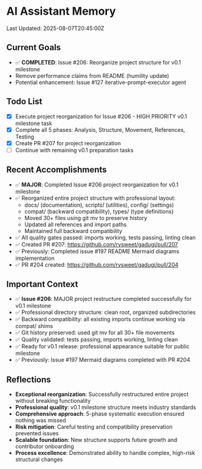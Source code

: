 # AI Assistant Memory
Last Updated: 2025-08-07T20:45:00Z

## Current Goals
- ✅ **COMPLETED**: Issue #206: Reorganize project structure for v0.1 milestone
- Remove performance claims from README (humility update)
- Potential enhancement: Issue #127 iterative-prompt-executor agent

## Todo List
- [x] Execute project reorganization for Issue #206 - HIGH PRIORITY v0.1 milestone task
- [x] Complete all 5 phases: Analysis, Structure, Movement, References, Testing
- [x] Create PR #207 for project reorganization
- [ ] Continue with remaining v0.1 preparation tasks

## Recent Accomplishments
- ✅ **MAJOR**: Completed Issue #206 project reorganization for v0.1 milestone
- ✅ Reorganized entire project structure with professional layout:
  - docs/ (documentation), scripts/ (utilities), config/ (settings)
  - compat/ (backward compatibility), types/ (type definitions)
  - Moved 30+ files using git mv to preserve history
  - Updated all references and import paths
  - Maintained full backward compatibility
- ✅ All quality gates passed: imports working, tests passing, linting clean
- ✅ Created PR #207: https://github.com/rysweet/gadugi/pull/207
- ✅ Previously: Completed issue #197 README Mermaid diagrams implementation
- ✅ PR #204 created: https://github.com/rysweet/gadugi/pull/204

## Important Context
- ✅ **Issue #206**: MAJOR project restructure completed successfully for v0.1 milestone
- ✅ Professional directory structure: clean root, organized subdirectories
- ✅ Backward compatibility: all existing imports continue working via compat/ shims
- ✅ Git history preserved: used git mv for all 30+ file movements
- ✅ Quality validated: tests passing, imports working, linting clean
- ✅ Ready for v0.1 release: professional appearance suitable for public milestone
- ✅ Previously: Issue #197 Mermaid diagrams completed with PR #204

## Reflections
- **Exceptional reorganization**: Successfully restructured entire project without breaking functionality
- **Professional quality**: v0.1 milestone structure meets industry standards
- **Comprehensive approach**: 5-phase systematic execution ensured nothing was missed
- **Risk mitigation**: Careful testing and compatibility preservation prevented issues
- **Scalable foundation**: New structure supports future growth and contributor onboarding
- **Process excellence**: Demonstrated ability to handle complex, high-risk structural changes
